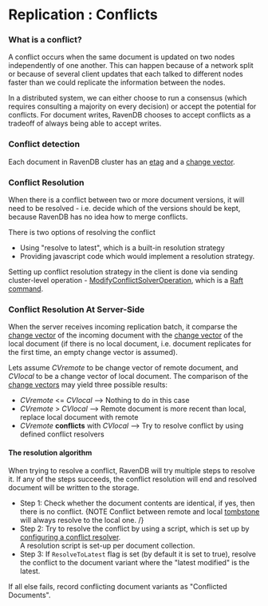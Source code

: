 ﻿# Replication : Conflicts

### What is a conflict?
A conflict occurs when the same document is updated on two nodes independently of one another. 
This can happen because of a network split or because of several client updates that each talked to different 
nodes faster than we could replicate the information between the nodes.

In a distributed system, we can either choose to run a consensus (which requires consulting a majority on every decision)
or accept the potential for conflicts. 
For document writes, RavenDB chooses to accept conflicts as a tradeoff of always being able to accept writes.

### Conflict detection
Each document in RavenDB cluster has an [etag](../../glossary/etag) and a [change vector](../../server/clustering/change-vector).

### Conflict Resolution
When there is a conflict between two or more document versions, it will need to be resolved - 
i.e. decide which of the versions should be kept, because RavenDB has no idea how to merge conflicts.

There is two options of resolving the conflict
  * Using "resolve to latest", which is a built-in resolution strategy
  * Providing javascript code which would implement a resolution strategy.

Setting up conflict resolution strategy in the client is done via sending cluster-level operation - [ModifyConflictSolverOperation](../../client-api/operations/server-wide/modify-conflict-solver), which is a [Raft command](../../glossary/raft-command).

### Conflict Resolution At Server-Side
When the server receives incoming replication batch, it comparse the [change vector](../../server/clustering/change-vector) 
of the incoming document with the [change vector](../../server/clustering/change-vector) of the local document 
(if there is no local document, i.e. document replicates for the first time, an empty change vector is assumed).  
 
Lets assume _CVremote_ to be change vector of remote document, and _CVlocal_ to be a change vector of local document.
The comparison of the [change vectors](../../server/clustering/change-vector) may yield three possible results:  
  
* _CVremote_ <= _CVlocal_ --> Nothing to do in this case
* _CVremote_ > _CVlocal_ -->  Remote document is more recent than local, replace local document with remote
* _CVremote_ **conflicts** with _CVlocal_ --> Try to resolve conflict by using defined conflict resolvers
  
#### The resolution algorithm
When trying to resolve a conflict, RavenDB will try multiple steps to resolve it. If any of the steps succeeds, the conflict resolution will end and resolved document will be written to the storage.

* Step 1: Check whether the document contents are identical, if yes, then there is no conflict.
{NOTE Conflict between remote and local [tombstone](../../glossary/tombstone) will always resolve to the local one. /}
* Step 2: Try to resolve the conflict by using a script, which is set up by [configuring a conflict resolver](../../client-api/operations/server-wide/modify-conflict-solver).  
A resolution script is set-up per document collection.
* Step 3: If `ResolveToLatest` flag is set (by default it is set to true), resolve the conflict to the document variant where the "latest modified" is the latest.
  
If all else fails, record conflicting document variants as "Conflicted Documents".

